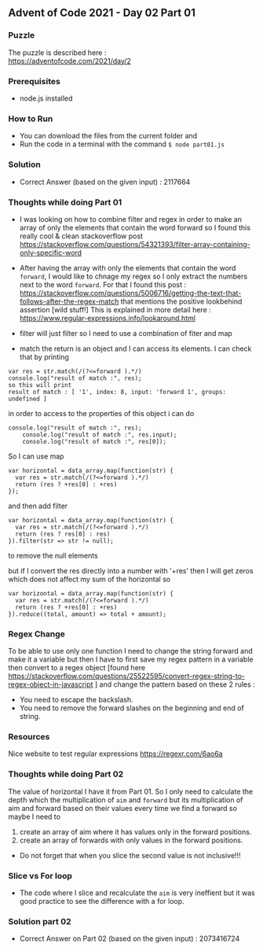 ## Advent of Code 2021 - Day 02 Part 01

### Puzzle
The puzzle is described here :  
https://adventofcode.com/2021/day/2

### Prerequisites
- node.js installed

### How to Run
- You can download the files from the current folder and
- Run the code in a terminal with the command ```$ node part01.js```

### Solution
- Correct Answer (based on the given input) : 2117664

### Thoughts while doing Part 01
- I was looking on how to combine filter and regex in order to make an array of only the elements that contain the word forward so I found this really cool & clean stackoverflow post
https://stackoverflow.com/questions/54321393/filter-array-containing-only-specific-word

- After having the array with only the elements that contain the word ```forward```, I would like to chnage my regex so I only extract the numbers next to the word ```forward```. For that I found this post : 
https://stackoverflow.com/questions/5006716/getting-the-text-that-follows-after-the-regex-match
that mentions the positive lookbehind assertion [wild stuff!]
This is explained in more detail here : 
https://www.regular-expressions.info/lookaround.html

- filter will just filter so I need to use a combination of fiter and map
- match the return is an object and I can access its elements. I can check that by printing 
```
var res = str.match(/(?<=forward ).*/)
console.log("result of match :", res);
so this will print 
result of match : [ '1', index: 8, input: 'forward 1', groups: undefined ]
```

in order to access to the properties of this object 
i can do 
```
console.log("result of match :", res);
    console.log("result of match :", res.input);
    console.log("result of match :", res[0]);
```

So I can use map
```
var horizontal = data_array.map(function(str) {
  var res = str.match(/(?<=forward ).*/)
  return (res ? +res[0] : +res)
});
```

and then add filter
```
var horizontal = data_array.map(function(str) {
  var res = str.match(/(?<=forward ).*/)
  return (res ? res[0] : res)
}).filter(str => str != null);
```

to remove the null elements

but if I convert the res directly into a number with '+res' then I will get zeros 
which does not affect my sum of the horizontal so 

```
var horizontal = data_array.map(function(str) {
  var res = str.match(/(?<=forward ).*/)
  return (res ? +res[0] : +res)
}).reduce((total, amount) => total + amount);
```

### Regex Change
To be able to use only one function I need to change the string forward and 
make it a variable but then I have to first save my regex pattern in a 
variable then convert to a regex object 
[found here 
https://stackoverflow.com/questions/25522595/convert-regex-string-to-regex-object-in-javascript
]
and change the pattern based on these 2 rules :
- You need to escape the backslash.
- You need to remove the forward slashes on the beginning and end of string.

### Resources 
Nice website to test regular expressions
https://regexr.com/6ao6a

### Thoughts while doing Part 02
The value of horizontal I have it from Part 01.
So I only need to calculate the depth which the multiplication 
of ```aim``` and ```forward```
but its multiplication of aim and forward based on their values 
every time we find a forward so maybe I need to 
1. create an array of aim where it has values only in the forward positions.
2. create an array of forwards with only values in the forward positions.

- Do not forget that when you slice the second value is not inclusive!!!

### Slice vs For loop
- The code where I slice and recalculate the ```aim``` is very ineffient but it was good practice to see the difference with a for loop. 

### Solution part 02
- Correct Answer on Part 02 (based on the given input) : 2073416724